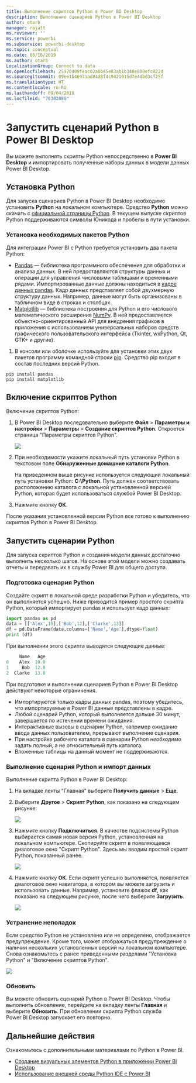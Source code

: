 ```yaml
---
title: Выполнение скриптов Python в Power BI Desktop
description: Выполнение сценариев Python в Power BI Desktop
author: otarb
manager: rajatt
ms.reviewer: ''
ms.service: powerbi
ms.subservice: powerbi-desktop
ms.topic: conceptual
ms.date: 08/16/2019
ms.author: otarb
LocalizationGroup: Connect to data
ms.openlocfilehash: 25970d09feac02a0b45e83ab1b348e800efc022d
ms.sourcegitcommit: 09ee1b4697aad84d8f4c9421015d7e4dbd3cf25f
ms.translationtype: HT
ms.contentlocale: ru-RU
ms.lasthandoff: 09/04/2019
ms.locfileid: "70302886"
---
```

# <a name="run-python-scripts-in-power-bi-desktop"></a>Запустить сценарий Python в Power BI Desktop

Вы можете выполнять скрипты Python непосредственно в **Power BI Desktop** и импортировать полученные наборы данных в модели данных Power BI Desktop.

## <a name="install-python"></a>Установка Python

Для запуска сценариев Python в Power BI Desktop необходимо установить **Python** на локальном компьютере. Средство **Python** можно скачать с [официальной страницы Python](https://www.python.org/). В текущем выпуске скриптов Python поддерживаются символы Юникода и пробелы в пути установки.

### <a name="install-required-python-packages"></a>Установка необходимых пакетов Python

Для интеграции Power BI с Python требуется установить два пакета Python:

- [Pandas](https://pandas.pydata.org/) — библиотека программного обеспечения для обработки и анализа данных. В ней предоставляются структуры данных и операции для управления числовыми таблицами и временными рядами. Импортированные данные должны находиться в [кадре данных pandas](https://www.tutorialspoint.com/python_pandas/python_pandas_dataframe.htm). Кадр данных представляет собой двухмерную структуру данных. Например, данные могут быть организованы в табличном виде в строках и столбцах.
- [Matplotlib](https://matplotlib.org/) — библиотека построения для Python и его числового математического расширения [NumPy](https://www.numpy.org/). В ней предоставляется объектно-ориентированный API для внедрения графиков в приложения с использованием универсальных наборов средств графического пользовательского интерфейса (Tkinter, wxPython, Qt, GTK+ и другие).

1. В консоли или оболочке используйте для установки этих двух пакетов программу командной строки [pip](https://pip.pypa.io/en/stable/). Средство pip входит в состав последних версий Python.

```CMD
pip install pandas
pip install matplotlib
```

## <a name="enable-python-scripting"></a>Включение скриптов Python

Включение скриптов Python:

1. В Power BI Desktop последовательно выберите **Файл** > **Параметры и настройки** > **Параметры** > **Создание скриптов Python**. Откроется страница "Параметры скриптов Python".

   ![](media/desktop-python-scripts/python-scripts-7.png)

1. При необходимости укажите локальный путь установки Python в текстовом поле **Обнаруженные домашние каталоги Python**. 

   На приведенном выше рисунке используется следующий локальный путь установки Python: **C:\Python**. Путь должен соответствовать расположению каталога с локальной установленной версией Python, которая будет использоваться службой Power BI Desktop.

1. Нажмите кнопку **ОК**.

После указания установленной версии Python все готово к выполнению скриптов Python в Power BI Desktop.

## <a name="run-python-scripts"></a>Запустить сценарии Python

Для запуска скриптов Python и создания модели данных достаточно выполнить несколько шагов. На основе этой модели можно создавать отчеты и передавать их в службу Power BI для общего доступа.

### <a name="prepare-a-python-script"></a>Подготовка сценария Python
Создайте скрипт в локальной среде разработки Python и убедитесь, что он выполняется успешно. Ниже приводится пример простого скрипта Python, который импортирует pandas и использует кадр данных:

```python
import pandas as pd
data = [['Alex',10],['Bob',12],['Clarke',13]]
df = pd.DataFrame(data,columns=['Name','Age'],dtype=float)
print (df)
```
При выполнении этого скрипта выводятся следующие данные:

```python
     Name   Age
0    Alex  10.0
1     Bob  12.0
2  Clarke  13.0
```

При подготовке и выполнении сценариев Python в Power BI Desktop действуют некоторые ограничения.

* Импортируются только кадры данных pandas, поэтому убедитесь, что импортируемые в Power BI данные представлены в кадре.
* Любой сценарий Python, который выполняется дольше 30 минут, завершается по истечении времени ожидания.
* Интерактивные вызовы в сценарии Python, например ожидание ввода данных пользователем, прерывают выполнение сценария.
* При настройке рабочего каталога в сценарии Python *необходимо* задать полный, а не относительный путь каталога.
* Вложенные таблицы на данный момент не поддерживаются. 

### <a name="run-your-python-script-and-import-data"></a>Выполнение сценария Python и импорт данных

Выполнение скрипта Python в Power BI Desktop:

1. На вкладке ленты "Главная" выберите **Получить данные** > **Еще**.
   
1. Выберите **Другое** > **Скрипт Python**, как показано на следующем рисунке:

   ![](media/desktop-python-scripts/python-scripts-1.png)
   
1. Нажмите кнопку **Подключиться**. В качестве подсистемы Python выбирается самая новая версия Python, установленная на локальном компьютере. Скопируйте скрипт в появляющееся диалоговое окно "Скрипт Python". Здесь мы вводим простой скрипт Python, показанный ранее.

   ![](media/desktop-python-scripts/python-scripts-6.png)

1. Нажмите кнопку **ОК**. Если скрипт успешно выполняется, появляется диалоговое окно навигатора, в котором вы можете загрузить и использовать данные. Например, установите флажок **df**, как показано на следующем рисунке, после чего выберите **Загрузить**.

   ![](media/desktop-python-scripts/python-scripts-5.png) 

### <a name="troubleshooting"></a>Устранение неполадок

Если средство Python не установлено или не определено, отображается предупреждение. Кроме того, может отображаться предупреждение о наличии нескольких установленных версий на локальном компьютере. Снова ознакомьтесь с ранее приведенными разделами "Установка Python" и "Включение скриптов Python".

![](media/desktop-python-scripts/python-scripts-3.png)

### <a name="refresh"></a>Обновить

Вы можете обновить сценарий Python в Power BI Desktop. Чтобы выполнить обновление, перейдите на вкладку ленты **Главная** и выберите **Обновить**. При обновлении скрипта Python служба Power BI Desktop запускает его повторно.

## <a name="next-steps"></a>Дальнейшие действия

Ознакомьтесь с дополнительными материалами по Python в Power BI.

* [Создание визуальных элементов Python в приложении Power BI Desktop](desktop-python-visuals.md)
* [Использование внешней среды Python IDE с Power BI](desktop-python-ide.md)
